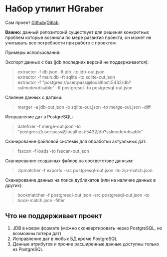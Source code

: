 # Набор утилит HGraber

Сам проект [Github](https://github.com/gbh007/hgraber)/[Gitlab](https://gitlab.com/gbh007/hgraber).

**Важно:** данный репозиторий существует для решения конкретных проблем которые возникли по мере развития проекта, он может не учитывать все потребности при работе с проектом

Примеры использования:

Экспорт данных с баз (jdb последних версий не поддерживается):

> extractor -f db.json -ft jdb -to jdb-out.json  
> extractor -f main.db -ft sqlite -to sqlite-out.json  
> extractor -f "postgres://user:pass@localhost:5432/db?sslmode=disable" -ft postgresql -to postgresql-out.json

Слияние данных с датами:

> merger -a jdb-out.json -b sqlite-out.json -to merge-out.json -diff

Исправление дат в PostgreSQL:

> datefixer -f merge-out.json -to "postgres://user:pass@localhost:5432/db?sslmode=disable"

Сканирование файловой системы для обработки актуальных дат:

> fsscan -f loads -to fsscan-out.json

Сканирование созданных файлов на соответствие данным:

> zipmatcher -f exports -src postgresql-out.json -to zip-match.json

Сканирование данных на поиск дубликатов (или на наличие данных в других):

> bookmatcher -f postgresql-out.json -src postgresql-out.json -to book-match.json -filter

## Что не поддерживает проект

1. JDB в новом формате (можно сконвертировать через PostgreSQL, но возможны потери дат)
2. Исправление дат в любых БД кроме PostgreSQL
3. Данные атрибутов и прочие расширенные данные доступны только из PostgreSQL
